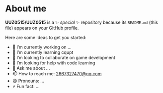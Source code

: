 # About me


**UUZ0515/UUZ0515** is a ✨ _special_ ✨ repository because its `README.md` (this file) appears on your GitHub profile.

Here are some ideas to get you started:

- 🔭 I’m currently working on ...
- 🌱 I’m currently learning cqupt
- 👯 I’m looking to collaborate on game development
- 🤔 I’m looking for help with code learning
- 💬 Ask me about ...
- 📫 How to reach me: 2667327470@qq.com
- 😄 Pronouns: ...
- ⚡ Fun fact: ...

